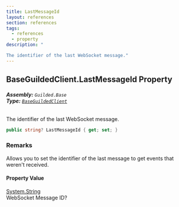 ```yaml
---
title: LastMessageId
layout: references
section: references
tags:
  - references
  - property
description: "

The identifier of the last WebSocket message."
---
```


## BaseGuildedClient.LastMessageId Property
###### **Assembly:** `Guilded.Base`<br/>**Type:** [`BaseGuildedClient`](BaseGuildedClient 'Guilded.Base.BaseGuildedClient')

The identifier of the last WebSocket message.

```csharp
public string? LastMessageId { get; set; }
```

### Remarks
  
Allows you to set the identifier of the last message to get events that weren't received.

#### Property Value
[System.String](https://docs.microsoft.com/en-us/dotnet/api/System.String 'System.String')  
WebSocket Message ID?